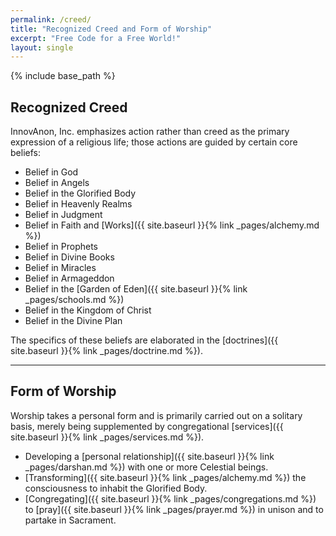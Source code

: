 ```yaml
---
permalink: /creed/
title: "Recognized Creed and Form of Worship"
excerpt: "Free Code for a Free World!"
layout: single
---
```


{% include base_path %}

## Recognized Creed

InnovAnon, Inc. emphasizes action rather than creed as the primary expression of a religious life;
those actions are guided by certain core beliefs:
- Belief in God
- Belief in Angels
- Belief in the Glorified Body
- Belief in Heavenly Realms
- Belief in Judgment
- Belief in Faith and [Works]({{ site.baseurl }}{% link _pages/alchemy.md %})
- Belief in Prophets
- Belief in Divine Books
- Belief in Miracles
- Belief in Armageddon
- Belief in the [Garden of Eden]({{ site.baseurl }}{% link _pages/schools.md %})
- Belief in the Kingdom of Christ
- Belief in the Divine Plan

The specifics of these beliefs are elaborated in the [doctrines]({{ site.baseurl }}{% link  _pages/doctrine.md %}).

---

## Form of Worship

Worship takes a personal form and is primarily carried out
on a solitary basis, merely being supplemented
by congregational [services]({{ site.baseurl }}{% link _pages/services.md %}).

- Developing a [personal relationship]({{ site.baseurl }}{% link _pages/darshan.md %}) with one or more Celestial beings.
- [Transforming]({{ site.baseurl }}{% link _pages/alchemy.md %}) the consciousness to inhabit the Glorified Body.
- [Congregating]({{ site.baseurl }}{% link _pages/congregations.md %}) to [pray]({{ site.baseurl }}{% link _pages/prayer.md %}) in unison and to partake in Sacrament.

